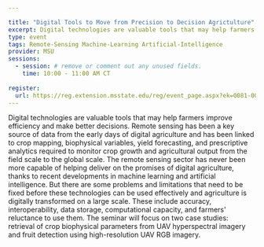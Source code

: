 ```yaml
---

title: "Digital Tools to Move from Precision to Decision Agrictulture"
excerpt: Digital technologies are valuable tools that may help farmers improve efficiency and make better decisions.  The seminar will focus on two case studies- retrieval of crop biophysical parameters from UAV hyperspectral imagery and fruit detection using high-resolution UAV RGB imagery.   
type: event
tags: Remote-Sensing Machine-Learning Artificial-Intelligence
provider: MSU
sessions: 
  - session: # remove or comment out any unused fields.
    time: 10:00 - 11:00 AM CT
    
register: 
  url: https://reg.extension.msstate.edu/reg/event_page.aspx?ek=0081-0004-90dad60091e94ea383f8f38b08f9fc94
---
```


Digital technologies are valuable tools that may help farmers improve efficiency and make better decisions. Remote sensing has been a key source of data from the early days of digital agriculture and has been linked to crop mapping, biophysical variables, yield forecasting, and prescriptive analytics required to monitor crop growth and agricultural output from the field scale to the global scale. The remote sensing sector has never been more capable of helping deliver on the promises of digital agriculture, thanks to recent developments in machine learning and artificial intelligence. But there are some problems and limitations that need to be fixed before these technologies can be used effectively and agriculture is digitally transformed on a large scale. These include accuracy, interoperability, data storage, computational capacity, and farmers' reluctance to use them. The seminar will focus on two case studies: retrieval of crop biophysical parameters from UAV hyperspectral imagery and fruit detection using high-resolution UAV RGB imagery.